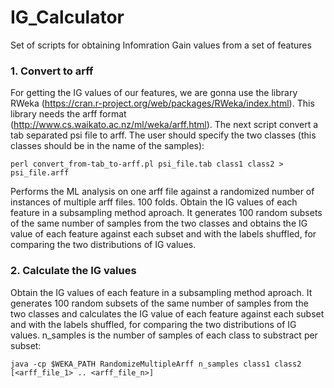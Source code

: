 # IG_Calculator
Set of scripts for obtaining Infomration Gain values from a set of features

### 1. Convert to arff

For getting the IG values of our features, we are gonna use the library RWeka (https://cran.r-project.org/web/packages/RWeka/index.html). This library needs the arff format (http://www.cs.waikato.ac.nz/ml/weka/arff.html). The next script convert a tab separated psi file to arff. The user should specify the two classes (this classes should be in the name of the samples):

```
perl convert_from-tab_to-arff.pl psi_file.tab class1 class2 > psi_file.arff
```

Performs the ML analysis on one arff file against a randomized number of instances of multiple arff files. 100 folds.
		Obtain the IG values of each feature in a subsampling method aproach. It generates 100 random subsets of the same number of samples from 
		the two classes and obtains the IG value of each feature against each subset and with the labels shuffled, for comparing the two distributions
		of IG values.
    
### 2. Calculate the IG values

Obtain the IG values of each feature in a subsampling method aproach. It generates 100 random subsets of the same number of samples from the two classes and calculates the IG value of each feature against each subset and with the labels shuffled, for comparing the two distributions of IG values.  n_samples is the number of samples of each class to substract per subset:

```
java -cp $WEKA_PATH RandomizeMultipleArff n_samples class1 class2 [<arff_file_1> .. <arff_file_n>]
```
